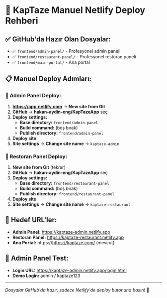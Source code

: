# 🚀 KapTaze Manuel Netlify Deploy Rehberi

## ✅ GitHub'da Hazır Olan Dosyalar:
- ✅ `frontend/admin-panel/` - Profesyonel admin paneli
- ✅ `frontend/restaurant-panel/` - Profesyonel restoran paneli  
- ✅ `frontend/main-portal/` - Ana portal

## 📋 Manuel Deploy Adımları:

### 🔧 Admin Panel Deploy:
1. **https://app.netlify.com** → **New site from Git**
2. **GitHub** → **hakan-aydin-eng/KapTazeApp** seç
3. **Deploy settings:**
   - **Base directory:** `frontend/admin-panel`
   - **Build command:** (boş bırak)
   - **Publish directory:** `frontend/admin-panel`
4. **Deploy site**
5. **Site settings** → **Change site name** → `kaptaze-admin`

### 🏪 Restoran Panel Deploy:
1. **New site from Git** (tekrar)
2. **GitHub** → **hakan-aydin-eng/KapTazeApp** seç  
3. **Deploy settings:**
   - **Base directory:** `frontend/restaurant-panel`
   - **Build command:** (boş bırak)
   - **Publish directory:** `frontend/restaurant-panel`
4. **Deploy site**
5. **Site settings** → **Change site name** → `kaptaze-restaurant`

## 🎯 Hedef URL'ler:
- **Admin Panel:** https://kaptaze-admin.netlify.app
- **Restoran Panel:** https://kaptaze-restaurant.netlify.app
- **Ana Portal:** https://https://kaptaze.com/ (mevcut)

## 🔐 Admin Panel Test:
- **Login URL:** https://kaptaze-admin.netlify.app/login.html
- **Demo Login:** admin / kaptaze123

---
*Dosyalar GitHub'da hazır, sadece Netlify'de deploy butonuna basın!* 🚀